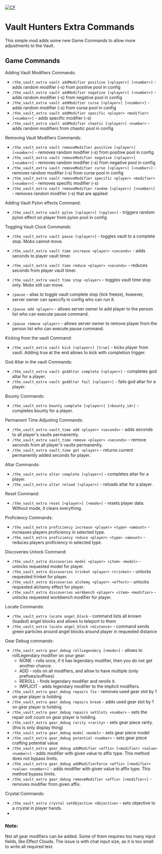 <a href="https://www.curseforge.com/minecraft/mc-mods/vault-hunters-extra-game-commands"><img src="http://cf.way2muchnoise.eu/1062425.svg" alt="CF"></a>

# Vault Hunters Extra Commands

This simple mod adds some new Game Commands to allow more adjustments to the Vault.

## Game Commands

Adding Vault Modifiers Commands:
- `/the_vault_extra vault addModifier positive [<player>] [<number>]` - adds random modifier (-s) from positive pool in config
- `/the_vault_extra vault addModifier negative [<player>] [<number>]` - adds random modifier (-s) from negative  pool in config
- `/the_vault_extra vault addModifier curse [<player>] [<number>]` - adds random modifier (-s) from curse pool in config
- `/the_vault_extra vault addModifier specific <player> <modifier> [<number>]` - adds specific modifier (-s)
- `/the_vault_extra vault addModifier chaotic [<player>] <number>` - adds random modifiers from chaotic pool in config

Removing Vault Modifiers Commands:
- `/the_vault_extra vault removeModifier positive [<player>] [<number>]` - removes random modifier (-s) from positive pool in config
- `/the_vault_extra vault removeModifier negative [<player>] [<number>]` - removes random modifier (-s) from negative  pool in config
- `/the_vault_extra vault removeModifier curse [<player>] [<number>]` - removes random modifier (-s) from curse pool in config
- `/the_vault_extra vault removeModifier specific <player> <modifier> [<number>]` - removes specific modifier (-s)
- `/the_vault_extra vault removeModifier random [<player>] [<number>]` - removes random modifier (-s) that are applied 

Adding Vault Pylon effects Command:
- `/the_vault_extra vault pylon [<player>] [<pylon>]` - triggers random pylon effect on player from pylon pool in config

Toggling Vault Clock Commands:
- `/the_vault_extra vault pause [<player>]` - toggles vault to a complete stop. Mobs cannot move.
- `/the_vault_extra vault time increase <player> <seconds>` - adds seconds to player vault timer.
- `/the_vault_extra vault time reduce <player> <seconds>` - reduces seconds from player vault timer.
- `/the_vault_extra vault time stop <player>` - toggles vault time stop only. Mobs still can move.

- `/pause` - alias to toggle vault complete stop (tick freeze), however, server owner can speccify in config who can run it.
- `/pause add <player>` - allows server owner to add player to the person list who can execute pause command.
- `/pause remove <player>` - allows server owner to remove player from the person list who can execute pause command.

Kicking from the vault Command:
- `/the_vault_extra vault kick [<player>] [true]` - kicks player from vault. Adding true at the end allows to kick with completion trigger.

God Altar in the vault Commands:
- `/the_vault_extra vault godAltar complete [<player>]` - completes god altar for a player.
- `/the_vault_extra vault godAltar fail [<player>]` - fails god altar for a player.

Bounty Commands:
- `/the_vault_extra bounty complete [<player>] [<bounty_id>]` - completes bounty for a player.

Permanent Time Adjusting Commands:
- `/the_vault_extra vault_time add <player> <seconds>` - adds seconds to all player's vaults permanently.
- `/the_vault_extra vault_time remove <player> <seconds>` - remove seconds from all player's vaults permanently.
- `/the_vault_extra vault_time get <player>` - returns current permanently added seconds for player.

Altar Commands:
- `/the_vault_extra altar complete [<player>]` - completes altar for a player.
- `/the_vault_extra altar reload [<player>]` - reloads altar for a player.

Reset Command:
- `/the_vault_extra reset [<player>] [<mode>]` - resets player data. Without mode, it clears everything.

Proficiency Commands:
- `/the_vault_extra proficiency increase <player> <type> <amount>` - increases players proficiency in selected type.
- `/the_vault_extra proficiency reduce <player> <type> <amount>` - reduces players proficiency in selected type.

Discoveries Unlock Command:
- `/the_vault_extra discoveries model <player> <item> <model>` - unlocks requested model for player.
- `/the_vault_extra discoveries trinket <player> <trinket>` - unlocks requested trinket for player. 
- `/the_vault_extra discoveries alchemy <player> <effect>` - unlocks requested alchemy effect for player. 
- `/the_vault_extra discoveries workbench <player> <item> <modifier>` - unlocks requested workbench modifier for player. 

Locate Commands:
- `/the_vault_extra locate angel_block` - command lists all known (loaded) angel blocks and allows to teleport to them
- `/the_vault_extra locate angel_block <distance>` - command sends green particles around angel blocks around player in requested distance

Gear Debug commands:
- `/the_vault_extra gear_debug rollLegendary [<mode>]` - allows to rollLegendary modifier on your gear: 
  - NONE - rolls once, if it has legendary modifier, then you do not get another chance.
  - ADD - rolls on all modifiers, and allow to have multiple (only prefixes/suffixes)
  - REROLL - finds legendary modifier and rerolls it.
  - IMPLICIT - adds legendary modifier to the implicit modifiers.
- `/the_vault_extra gear_debug repairs fix` - removes used gear slot by 1 on gear player is holding
- `/the_vault_extra gear_debug repairs break` - adds used gear slot by 1 on gear player is holding
- `/the_vault_extra gear_debug repairs setSlots <number>` - sets the repair solt count on gear player is holding.
- `/the_vault_extra gear_debug rarity <rarity>` - sets gear piece rarity. (this is only display thing)
- `/the_vault_extra gear_debug model <model>` - sets gear piece model
- `/the_vault_extra gear_debug potential <number>` - sets gear piece crafting potential value 
- `/the_vault_extra gear_debug addModifier <affix> [<modifier> <value> <number>]` - adds modifier with given value to affix type. This method does not bypass limits.
- `/the_vault_extra gear_debug addModifierForce <affix> [<modifier> <value> <number>]` - adds modifier with given value to affix type. This method bypass limits.
- `/the_vault_extra gear_debug removeModifier <affix> [<modifier>]` - removes modifier from given affix.

Crystal Commands:
- `/the_vault_extra crystal setObjective <Objective>` - sets objective to a crystal in player hands.
- 

### Note:
Not all gear modifiers can be added. Some of them requires too many input fields, like Effect Clouds. The issue is with chat input size, as it is too small to write all required text.



